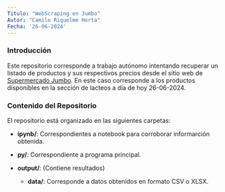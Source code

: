 ```yaml
---
Titulo: "WebScraping en Jumbo"
Autor: "Camilo Riquelme Horta"
Fecha: '26-06-2024'
---
```


### Introducción

Este repositorio corresponde a trabajo autónomo intentando recuperar un listado de productos y sus respectivos precios desde el sitio web de [Supermercado Jumbo](https://www.jumbo.cl). En este caso corresponde a los productos disponibles en la sección de lacteos a día de hoy 26-06-2024.

### Contenido del Repositorio

El repositorio está organizado en las siguientes carpetas:

- **ipynb/**: Correspondientes a notebook para corroborar informarción obtenida.

- **py/**: Correspondiente a programa principal.

- **output/**: (Contiene resultados)
	- **data/**: Corresponde a datos obtenidos en formato CSV o XLSX.

